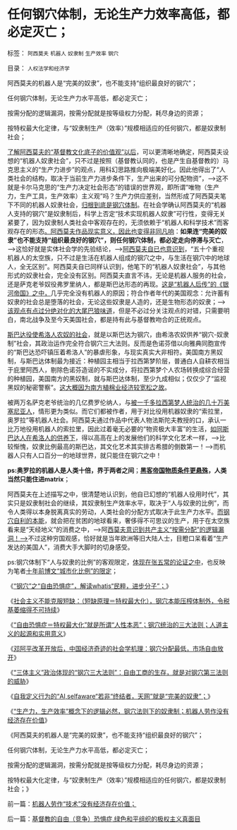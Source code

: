 # 任何钢穴体制，无论生产力效率高低，都必定灭亡；

标签： `阿西莫夫` `机器人` `奴隶制` `生产效率` `钢穴` 

目录： `人权法学和经济学`

阿西莫夫的机器人是“完美的奴隶”，也不能支持“组织最良好的钢穴”；

任何钢穴体制，无论生产力水平高低，都必定灭亡；

按需分配的逻辑漏洞，按需分配就是按等级权力分配，耗尽身边的资源；

按特权最大化定律，与“奴隶制生产（效率）”规模相适应的任何钢穴，都是奴隶制社会；



[了解阿西莫夫的“基督教文化底子的价值观”以后](http://blog.sina.com.cn/s/blog_5563a64d0102woa0.html)，可以更清晰地确定，阿西莫夫设想的“机器人奴隶社会”，只不过是按照（基督教认同的，也是产生自基督教的）马克思主义的“生产力进步”的观点，用科幻思路推向极端美好化。因此他得出了“人类社会的结构，取决于当前生产力进步条件下，生产出来的可分配物资”，——>这不就是卡尔马克思的“生产力决定社会形态”的错误的世界观，即所谓“唯物（生产力，生产工具，生产效率）主义观”吗？生产力供应差别，当然形成了阿西莫夫笔下不同的机器人奴隶社会，[归根到底是钢穴体制](http://blog.sina.com.cn/s/blog_5563a64d0102wodx.html)。在社会学确认阿西莫夫的“机器人支持的钢穴”是奴隶制后，科学上否定“技术实现机器人奴隶”可行性，变得无关紧要了，因为奴隶制人类社会中客观存在的，无须依赖于“机器人和科学技术”而客观存在的形态[。阿西莫夫作品现实意义，因此也变得非同凡响](http://blog.sina.com.cn/s/blog_5563a64d0102woa0.html)：**如果连“完美的奴隶”也不能支持“组织最良好的钢穴”，则任何钢穴体制，都必定走向停滞与灭亡**，——>这恰好就是实体社会学的先验结论，——>[阿西莫夫自已也意识到](http://blog.sina.com.cn/s/blog_5563a64d0102wole.html)，“五十个重视机器人的太空族，只不过是生活在机器人组成的钢穴之中，与生活在钢穴中的地球人，全无区别”。阿西莫夫自已同样认识到，他笔下的“机器人奴隶社会”，与其他形式的奴隶社会，完全没有区别。阿西莫夫直言不讳，无论是机器人服务的社会，还是萨克老爷奴役弗罗里纳人，都是斯巴达形态的再现。[这是“机器人后传”的《银河帝国》之中，](http://blog.sina.com.cn/s/blog_5563a64d0102wng9.html)几乎完全没有机器人的原因；符合作者年代的美国观念：允许蓄有奴隶的社会总是堕落的社会，无论这些奴隶是人造的，还是生物形态的奴隶；——>[该观点有点过分绝对化的大尾巴狼味道](../../../2009/11/18/绝对的真理之大尾巴狼定律.md)，但是不必过分关注观点的对错，只需要明白，南北战争及至今天美国社会，都是持有此与基督教吻合的正统观点。

[斯巴达役使希洛人农奴的社会](../../../2013/3/13/人道主义和感恩图报是奴隶社会的意识形态.md)，就是以斯巴达为钢穴，由希洛农奴供养“钢穴-奴隶制”社会，其政治运作完全符合钢穴三大法则。反而是色诺芬借以向雅典同胞宣传的“斯巴达恐吓镇压着希洛人”的暴虐形象，与现实真实大非相符。美国南方黑奴制，与斯巴达体制最为接近：种植园主相当于拉西第梦阶层，普通白人自耕农相当于庇里阿西人，剔除色诺芬造谣的不实成分，将拉西第梦个人农场转换成综合经营的种植园，美国南方的黑奴制，就与斯巴达体制，至少九成相似；仅仅少了“监视黑奴的秘密警察”。[这大概因为南方植棉业经济较宽松之故](http://blog.sina.com.cn/s/blog_5563a64d0102wos9.html)。

被两万名萨克老爷统治的几亿费罗伦纳人，与[被一千多拉西第梦人统治的几十万美塞尼亚人](../../../2013/3/7/斯巴达军队真正的战斗力.md)，情形更为类似。而它们都被作者，用于对比役用机器奴隶的“索拉里，奥罗拉”等机器人社会。阿西莫夫通过作品中代表人物法斯陀夫教授的口，承认一比万地役用机器人的索拉里，因此过着毫无必要的“物资极大丰富”的生活，[如同斯巴达人在希洛人的供养下](../../../2013/3/11/斯巴达是比较失败的极权.md)，得以高高在上的发展他们的科学文化艺术一样，——>比较惭愧，奴隶比例最高的斯巴达，其文化艺术其实排古希腊的倒数第一！——>而机器人只有人口百分一的地球世界，就只能住在钢穴之中！

**ps:奥罗拉的机器人是人类十倍，界于两者之间**；**[黑客帝国物质条件更悬殊](http://blog.sina.com.cn/s/blog_5563a64d0102wohx.html)，人类当然只能住进matrix**；

阿西莫夫在上述描写之中，很清楚地认识到，他自已幻想的“机器人役用时代”，其实只是奴隶制社会的继续，其奴隶制生产效率水平，取决于“人与奴隶的比例”，而令人类得以本身脱离真实的劳动，人类社会的分配方式取决于此生产力水平。[而钢穴自利的本能](../../../2009/8/1/特权二八定律，特权总令社会负担最大化.md)，就会把在贫困的地球看来，奢侈得不可思议的生产，用于在太空族看来是“天经地义”的消费之中，——>阿[西莫夫意识到共产主义“按需分配”的逻辑漏洞！——>](http://blog.sina.com.cn/s/blog_5563a64d0102ebwv.html)不过这种穷国观感，恰好就是当年欧洲等旧大陆人士，目瞪口呆看着“生产发达的美国人”，消费大手大脚时的切身感受。

ps:钢穴体制下“人与奴隶的比例”的客观限定，[体现在张五常的论证之中](../../../2011/12/9/根本不存在“张五常的经济学”.md)，也反映为笔者[十年前博文“城市化比例”的限定](../../../2009/8/2/千年城乡人口比例是否遵守着特权最大化定律？.md)；



《[“钢穴”之“自由恐惧症”，解读whatis“民粹，进步分子”；](http://blog.sina.com.cn/s/blog_5563a64d0102wp78.html)》

《[社会主义不能克服短缺：（短缺原理＝特权最大化），钢穴本能压榨体制外，令税基萎缩得不可持续](http://blog.sina.com.cn/s/blog_5563a64d0102wpaj.html)》

《[“自由恐惧症＝特权最大化”就是所谓“人性本恶”；钢穴统治的三大法则；人道主义的起源和实用意义](http://blog.sina.com.cn/s/blog_5563a64d0102wpdr.html)》

《[邓阿平改革开放后，中国经济奇迹的社会学机理：钢穴分配最低，市场自由放开](http://blog.sina.com.cn/s/blog_5563a64d0102wpli.html)》

《[“三体主义”政治体现的“钢穴三大法则”：自由工商的生存，就是对钢穴第三法则的威胁](http://blog.sina.com.cn/s/blog_5563a64d0102wplk.html)》

《[自我定义行为的“AI,selfaware“若非“终结者，天网”就是“完美的奴隶”；](http://blog.sina.com.cn/s/blog_5563a64d0102wplk.html)》

《[“生产力，生产效率”概念下的逻辑必然，钢穴法则下的奴隶制；机器人劳作没有经济存在价值](http://blog.sina.com.cn/s/blog_5563a64d0102wpll.html)》

《阿西莫夫的机器人是“完美的奴隶”，也不能支持“组织最良好的钢穴”；

任何钢穴体制，无论生产力水平高低，都必定灭亡；

按需分配的逻辑漏洞，按需分配就是按等级权力分配，耗尽身边的资源；

按特权最大化定律，与“奴隶制生产（效率）”规模相适应的任何钢穴，都是奴隶制社会；》



前一篇：[机器人劳作“技术”没有经济存在价值；]()

后一篇：[基督教的自由（竞争）恐惧症,绿色和平组织的极权主义真面目]()